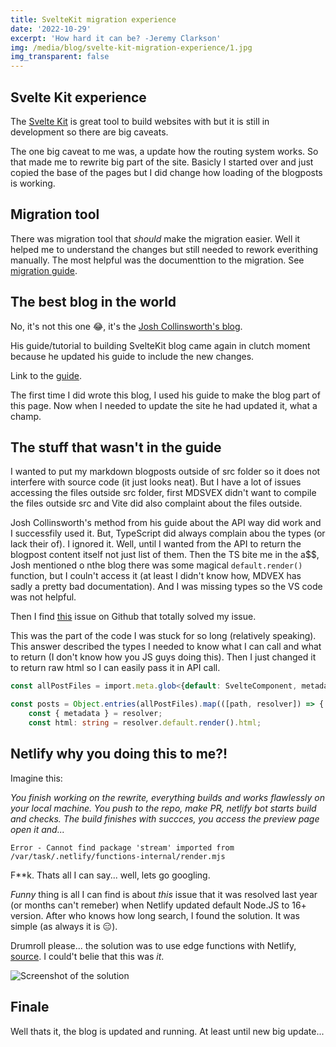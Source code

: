 ```yaml
---
title: SvelteKit migration experience
date: '2022-10-29'
excerpt: 'How hard it can be? -Jeremy Clarkson'
img: /media/blog/svelte-kit-migration-experience/1.jpg
img_transparent: false
---
```


## Svelte Kit experience

The [Svelte Kit](https://kit.svelte.dev/) is great tool to build websites with but it is still in development so there are big caveats.

The one big caveat to me was, a update how the routing system works. So that made me to rewrite big part of the site. Basicly I started over and just copied the base of the pages but I did change how loading of the blogposts is working.

## Migration tool

There was migration tool that _should_ make the migration easier. Well it helped me to understand the changes but still needed to rework everithing manually. The most helpful was the documenttion to the migration. See [migration guide](https://github.com/sveltejs/kit/discussions/5774).

## The best blog in the world

No, it's not this one 😂, it's the [Josh Collinsworth's blog](https://joshcollinsworth.com/blog).

His guide/tutorial to building SvelteKit blog came again in clutch moment because he updated his guide to include the new changes.

Link to the [guide](https://joshcollinsworth.com/blog/build-static-sveltekit-markdown-blog).

The first time I did wrote this blog, I used his guide to make the blog part of this page. Now when I needed to update the site he had updated it, what a champ.

## The stuff that wasn't in the guide

I wanted to put my markdown blogposts outside of src folder so it does not interfere with source code (it just looks neat).
But I have a lot of issues accessing the files outside src folder, first MDSVEX didn't want to compile the files outside src and Vite did also complaint about the files outside.

Josh Collinsworth's method from his guide about the API way did work and I successfily used it. But, TypeScript did always complain abou the types (or lack their of). I ignored it. Well, until I wanted from the API to return the blogpost content itself not just list of them.
Then the TS bite me in the a$$, Josh mentioned o nthe blog there was some magical `default.render()` function, but I couln't access it (at least I didn't know how, MDVEX has sadly a pretty bad documentation). And I was missing types so the VS code was not helpful.

Then I find [this](https://github.com/pngwn/MDsveX/discussions/220#discussioncomment-3357000) issue on Github that totally solved my issue.

This was the part of the code I was stuck for so long (relatively speaking). This answer described the types I needed to know what I can call and what to return (I don't know how you JS guys doing this). Then I just changed it to return raw html so I can easily pass it in API call.

```ts
const allPostFiles = import.meta.glob<{default: SvelteComponent, metadata: Record<string, any>}>('/blogposts/*.md', { eager: true });

const posts = Object.entries(allPostFiles).map(([path, resolver]) => {
	const { metadata } = resolver;
	const html: string = resolver.default.render().html;
```

## Netlify why you doing this to me?!

Imagine this:

_You finish working on the rewrite, everything builds and works flawlessly on your local machine. You push to the repo, make PR, netlify bot starts build and checks. The build finishes with succces, you access the preview page open it and..._

`Error - Cannot find package 'stream' imported from /var/task/.netlify/functions-internal/render.mjs`

F**k. Thats all I can say... well, lets go googling.

_Funny_ thing is all I can find is about _this_ issue that it was resolved last year (or months can't remeber) when Netlify updated default Node.JS to 16+ version.
After who knows how long search, I found the solution. It was simple (as always it is 😑).

Drumroll please... the solution was to use edge functions with Netlify, [source](https://github.com/sveltejs/kit/issues/6462#issuecomment-1234893057). I could't belie that this was _it_.

![Screenshot of the solution](/media/blog/svelte-kit-migration-experience/issue-6463-sveltekit.png)

## Finale

Well thats it, the blog is updated and running. At least until new big update...
